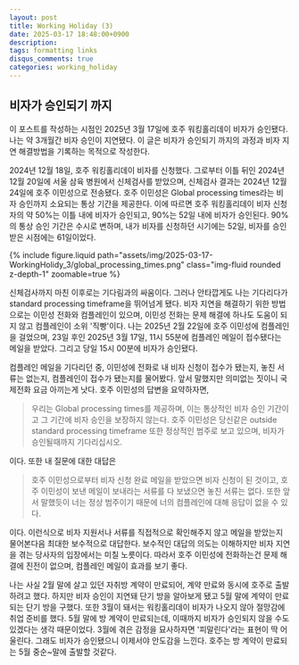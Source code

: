 ```yaml
---
layout: post
title: Working Holiday (3)
date: 2025-03-17 18:48:00+0900
description: 
tags: formatting links
disqus_comments: true
categories: working_holiday
---
```


## 비자가 승인되기 까지

이 포스트를 작성하는 시점인 2025년 3월 17일에 호주 워킹홀리데이 비자가 승인됐다. 나는 약 3개월간 비자 승인이 지연됐다. 이 글은 비자가 승인되기 까지의 과정과 비자 지연 해결방법을 기록하는 목적으로 작성한다.

2024년 12월 18일, 호주 워킹홀리데이 비자를 신청했다. 그로부터 이틀 뒤인 2024년 12월 20일에 서울 삼육 병원에서 신체검사를 받았으며, 신체검사 결과는 2024년 12월 24일에 호주 이민성으로 전송됐다. 호주 이민성은 Global processing times라는 비자 승인까지 소요되는 통상 기간을 제공한다. 이에 따르면 호주 워킹홀리데이 비자 신청자의 약 50%는 이틀 내에 비자가 승인되고, 90%는 52일 내에 비자가 승인된다. 90%의 통상 승인 기간은 수시로 변하며, 내가 비자를 신청하던 시기에는 52일, 비자를 승인받은 시점에는 61일이었다.

{% include figure.liquid path="assets/img/2025-03-17-WorkingHolidy_3/global_processing_times.png" class="img-fluid rounded z-depth-1" zoomable=true %}

신체검사까지 마친 이후로는 기다림과의 싸움이다. 그러나 안타깝게도 나는 기다리다가 standard processing timeframe을 뛰어넘게 됐다. 비자 지연을 해결하기 위한 방법으로는 이민성 전화와 컴플레인이 있으며, 이민성 전화는 문제 해결에 하나도 도움이 되지 않고 컴플레인이 소위 '직빵'이다. 나는 2025년 2월 22일에 호주 이민성에 컴플레인을 걸었으며, 23일 후인 2025년 3월 17일, 11시 55분에 컴플레인 메일이 접수됐다는 메일을 받았다. 그리고 당일 15시 00분에 비자가 승인됐다.

컴플레인 메일을 기다리던 중, 이민성에 전화로 내 비자 신청이 접수가 됐는지, 놓친 서류는 없는지, 컴플레인이 접수가 됐는지를 물어봤다. 앞서 말했지만 의미없는 짓이니 국제전화 요금 아끼는게 낫다. 호주 이민성의 답변을 요약하자면, 

>우리는 Global processing times를 제공하며, 이는 통상적인 비자 승인 기간이고 그 기간에 비자 승인을 보장하지 않는다. 호주 이민성은 당신같은 outside standard processing timeframe 또한 정상적인 범주로 보고 있으며, 비자가 승인될때까지 기다리십시오.

이다. 또한 내 질문에 대한 대답은 

>호주 이민성으로부터 비자 신청 완료 메일을 받았으면 비자 신청이 된 것이고, 호주 이민성이 보낸 메일이 보내라는 서류를 다 보냈으면 놓친 서류는 없다. 또한 앞서 말했듯이 너는 정상 범주이기 때문에 너의 컴플레인에 대해 응답이 없을 수 있다.

이다. 이런식으로 비자 지원서나 서류를 직접적으로 확인해주지 않고 메일을 받았는지 물어본다음 최대한 보수적으로 대답한다. 보수적인 대답의 의도는 이해하지만 비자 지연을 겪는 당사자의 입장에서는 미칠 노릇이다. 따라서 호주 이민성에 전화하는건 문제 해결에 진전이 없으며, 컴플레인 메일이 효과를 보기 좋다.

나는 사실 2월 말에 살고 있던 자취방 계약이 만료되어, 계약 만료와 동시에 호주로 출발하려고 했다. 하지만 비자 승인이 지연돼 단기 방을 알아보게 됐고 5월 말에 계약이 만료되는 단기 방을 구했다. 또한 3월이 돼서는 워킹홀리데이 비자가 나오지 않아 절망감에 취업 준비를 했다. 5월 말에 방 계약이 만료되는데, 이때까지 비자가 승인되지 않을 수도 있겠다는 생각 때문이었다. 3월에 겪은 감정을 묘사하자면 '피말린다'라는 표현이 딱 어울린다. 그래도 비자가 승인됐으니 이제서야 안도감을 느낀다. 호주는 방 계약이 만료되는 5월 중순~말에 출발할 것같다.